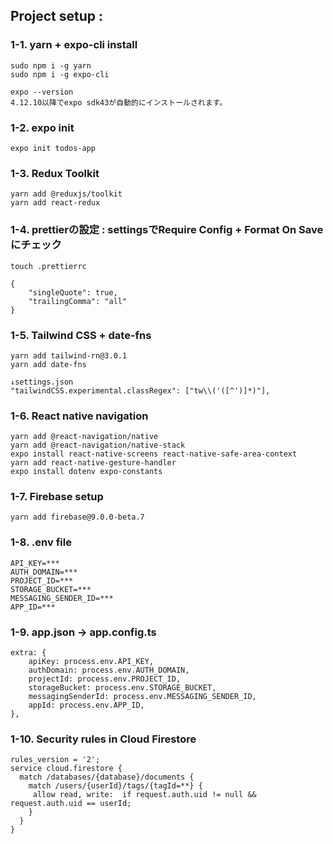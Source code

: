 ## Project setup : 
### 1-1. yarn + expo-cli install
~~~
sudo npm i -g yarn
sudo npm i -g expo-cli
~~~
~~~
expo --version
4.12.10以降でexpo sdk43が自動的にインストールされます。
~~~
### 1-2.  expo init
~~~
expo init todos-app
~~~
### 1-3.  Redux Toolkit
    yarn add @reduxjs/toolkit
    yarn add react-redux
### 1-4.  prettierの設定 : settingsでRequire Config + Format On Saveにチェック
    touch .prettierrc
~~~
{
    "singleQuote": true,
    "trailingComma": "all"
}
~~~  
### 1-5.  Tailwind CSS + date-fns
    yarn add tailwind-rn@3.0.1
    yarn add date-fns
 ~~~
↓settings.json
"tailwindCSS.experimental.classRegex": ["tw\\('([^')]*)"],
~~~
### 1-6.  React native navigation
    yarn add @react-navigation/native
    yarn add @react-navigation/native-stack
    expo install react-native-screens react-native-safe-area-context
    yarn add react-native-gesture-handler
    expo install dotenv expo-constants
### 1-7.  Firebase setup  
~~~
yarn add firebase@9.0.0-beta.7
~~~
### 1-8.  .env file
~~~
API_KEY=***
AUTH_DOMAIN=***
PROJECT_ID=***
STORAGE_BUCKET=***
MESSAGING_SENDER_ID=***
APP_ID=***
~~~ 
### 1-9. app.json -> app.config.ts
~~~
extra: {
    apiKey: process.env.API_KEY,
    authDomain: process.env.AUTH_DOMAIN,
    projectId: process.env.PROJECT_ID,
    storageBucket: process.env.STORAGE_BUCKET,
    messagingSenderId: process.env.MESSAGING_SENDER_ID,
    appId: process.env.APP_ID,
},
~~~
### 1-10. Security rules in Cloud Firestore
~~~
rules_version = '2';
service cloud.firestore {
  match /databases/{database}/documents {
    match /users/{userId}/tags/{tagId=**} {
     allow read, write:  if request.auth.uid != null && request.auth.uid == userId;
    }
  }
}
~~~